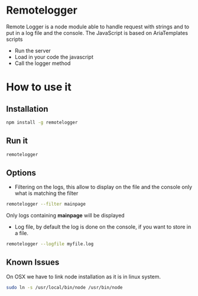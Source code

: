 Remotelogger
===========

Remote Logger is a node module able to handle request with strings and to put in a log file and the console.
The JavaScript is based on AriaTemplates scripts

* Run the server
* Load in your code the javascript
* Call the logger method
 
How to use it
=============

Installation
------------------
```bash
npm install -g remotelogger
```

Run it
------------------

```bash
remotelogger
```

Options
------------------
* Filtering on the logs, this allow to display on the file and the console only what is matching the filter

```bash
remotelogger --filter mainpage
```
Only logs containing **mainpage** will be displayed

* Log file, by default the log is done on the console, if you want to store in a file.

```bash
remotelogger --logfile myfile.log
```

Known Issues
--------------

On OSX we have to link node installation as it is in linux system.

```bash
sudo ln -s /usr/local/bin/node /usr/bin/node
```
